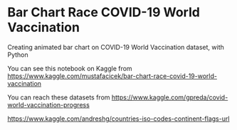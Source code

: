 # Bar Chart Race COVID-19 World Vaccination
Creating animated bar chart on COVID-19 World Vaccination dataset, with Python

You can see this notebook on Kaggle from https://www.kaggle.com/mustafacicek/bar-chart-race-covid-19-world-vaccination

You can reach these datasets from https://www.kaggle.com/gpreda/covid-world-vaccination-progress

https://www.kaggle.com/andreshg/countries-iso-codes-continent-flags-url
